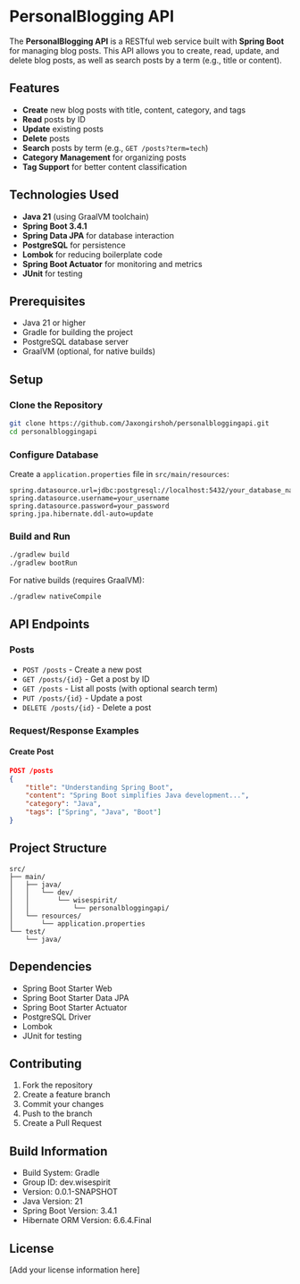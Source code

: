 # PersonalBlogging API

The **PersonalBlogging API** is a RESTful web service built with **Spring Boot** for managing blog posts. This API allows you to create, read, update, and delete blog posts, as well as search posts by a term (e.g., title or content).

## Features
- **Create** new blog posts with title, content, category, and tags
- **Read** posts by ID
- **Update** existing posts
- **Delete** posts
- **Search** posts by term (e.g., `GET /posts?term=tech`)
- **Category Management** for organizing posts
- **Tag Support** for better content classification

## Technologies Used
- **Java 21** (using GraalVM toolchain)
- **Spring Boot 3.4.1**
- **Spring Data JPA** for database interaction
- **PostgreSQL** for persistence
- **Lombok** for reducing boilerplate code
- **Spring Boot Actuator** for monitoring and metrics
- **JUnit** for testing

## Prerequisites
- Java 21 or higher
- Gradle for building the project
- PostgreSQL database server
- GraalVM (optional, for native builds)

## Setup

### Clone the Repository
```bash
git clone https://github.com/Jaxongirshoh/personalbloggingapi.git
cd personalbloggingapi
```

### Configure Database
Create a `application.properties` file in `src/main/resources`:

```properties
spring.datasource.url=jdbc:postgresql://localhost:5432/your_database_name
spring.datasource.username=your_username
spring.datasource.password=your_password
spring.jpa.hibernate.ddl-auto=update
```

### Build and Run
```bash
./gradlew build
./gradlew bootRun
```

For native builds (requires GraalVM):
```bash
./gradlew nativeCompile
```

## API Endpoints

### Posts
- `POST /posts` - Create a new post
- `GET /posts/{id}` - Get a post by ID
- `GET /posts` - List all posts (with optional search term)
- `PUT /posts/{id}` - Update a post
- `DELETE /posts/{id}` - Delete a post

### Request/Response Examples

#### Create Post
```json
POST /posts
{
    "title": "Understanding Spring Boot",
    "content": "Spring Boot simplifies Java development...",
    "category": "Java",
    "tags": ["Spring", "Java", "Boot"]
}
```

## Project Structure
```
src/
├── main/
│   ├── java/
│   │   └── dev/
│   │       └── wisespirit/
│   │           └── personalbloggingapi/
│   └── resources/
│       └── application.properties
└── test/
    └── java/
```

## Dependencies
- Spring Boot Starter Web
- Spring Boot Starter Data JPA
- Spring Boot Starter Actuator
- PostgreSQL Driver
- Lombok
- JUnit for testing

## Contributing
1. Fork the repository
2. Create a feature branch
3. Commit your changes
4. Push to the branch
5. Create a Pull Request

## Build Information
- Build System: Gradle
- Group ID: dev.wisespirit
- Version: 0.0.1-SNAPSHOT
- Java Version: 21
- Spring Boot Version: 3.4.1
- Hibernate ORM Version: 6.6.4.Final

## License
[Add your license information here]